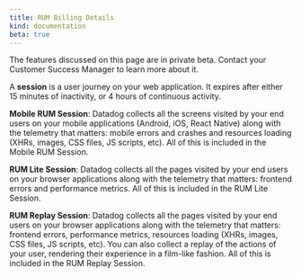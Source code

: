 ```yaml
---
title: RUM Billing Details
kind: documentation
beta: true
---
```


<div class="alert alert-warning">
The features discussed on this page are in private beta. Contact your Customer Success Manager to learn more about it.
</div>

A **session** is a user journey on your web application. It expires after either 15 minutes of inactivity, or 4 hours of continuous activity.

**Mobile RUM Session**: Datadog collects all the screens visited by your end users on your mobile applications (Android, iOS, React Native) along with the telemetry that matters: mobile errors and crashes and resources loading (XHRs, images, CSS files, JS scripts, etc). All of this is included in the Mobile RUM Session.

**RUM Lite Session**: Datadog collects all the pages visited by your end users on your browser applications along with the telemetry that matters: frontend errors and performance metrics. All of this is included in the RUM Lite Session.

**RUM Replay Session**: Datadog collects all the pages visited by your end users on your browser applications along with the telemetry that matters: frontend errors, performance metrics, resources loading (XHRs, images, CSS files, JS scripts, etc). You can also collect a replay of the actions of your user, rendering their experience in a film-like fashion. All of this is included in the RUM Replay Session.
